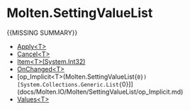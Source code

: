 ﻿  
# Molten.SettingValueList
{{MISSING SUMMARY}}
  
*  [Apply&lt;T&gt;](docs/Molten.IO/Molten/SettingValueList/Apply.md)  
*  [Cancel&lt;T&gt;](docs/Molten.IO/Molten/SettingValueList/Cancel.md)  
*  [Item&lt;T&gt;(System.Int32)](docs/Molten.IO/Molten/SettingValueList/Item.md)  
*  [OnChanged&lt;T&gt;](docs/Molten.IO/Molten/SettingValueList/OnChanged.md)  
*  [op_Implicit&lt;T&gt;(Molten.SettingValueList{`0}) [System.Collections.Generic.List{`0}]](docs/Molten.IO/Molten/SettingValueList/op_Implicit.md)  
*  [Values&lt;T&gt;](docs/Molten.IO/Molten/SettingValueList/Values.md)